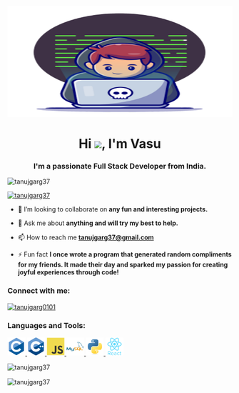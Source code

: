 <a href="#"><img width="100%" src="https://github.com/Vasu1712/Vasu1712/blob/22797c86c0213f0f425bf224f8ceea59d6c09a52/avatar.svg" height="250px"/></a>

<h1 align="center">Hi <img src="https://raw.githubusercontent.com/MartinHeinz/MartinHeinz/master/wave.gif" width="3px">, I'm Vasu</h1>
<h3 align="center">I'm a passionate Full Stack Developer from India.</h3>

<p align="left"> <img src="https://komarev.com/ghpvc/?username=tanujgarg37&label=Profile%20views&color=0e75b6&style=flat" alt="tanujgarg37" /> </p>

<p align="left"> <a href="https://github.com/ryo-ma/github-profile-trophy"><img src="https://github-profile-trophy.vercel.app/?username=tanujgarg37" alt="tanujgarg37" /></a> </p>

- 👯 I’m looking to collaborate on **any fun and interesting projects.**

- 💬 Ask me about **anything and will try my best to help.**

- 📫 How to reach me **tanujgarg37@gmail.com**

- ⚡ Fun fact **I once wrote a program that generated random compliments for my friends. It made their day and sparked my passion for creating joyful experiences through code!**

<h3 align="left">Connect with me:</h3>
<p align="left">
<a href="https://linkedin.com/in/tanujgarg0101" target="blank"><img align="center" src="https://raw.githubusercontent.com/rahuldkjain/github-profile-readme-generator/master/src/images/icons/Social/linked-in-alt.svg" alt="tanujgarg0101" height="30" width="40" /></a>
</p>

<h3 align="left">Languages and Tools:</h3>
<p align="left"> <a href="https://www.cprogramming.com/" target="_blank" rel="noreferrer"> <img src="https://raw.githubusercontent.com/devicons/devicon/master/icons/c/c-original.svg" alt="c" width="40" height="40"/> </a> <a href="https://www.w3schools.com/cpp/" target="_blank" rel="noreferrer"> <img src="https://raw.githubusercontent.com/devicons/devicon/master/icons/cplusplus/cplusplus-original.svg" alt="cplusplus" width="40" height="40"/> </a> <a href="https://developer.mozilla.org/en-US/docs/Web/JavaScript" target="_blank" rel="noreferrer"> <img src="https://raw.githubusercontent.com/devicons/devicon/master/icons/javascript/javascript-original.svg" alt="javascript" width="40" height="40"/> </a> <a href="https://www.mysql.com/" target="_blank" rel="noreferrer"> <img src="https://raw.githubusercontent.com/devicons/devicon/master/icons/mysql/mysql-original-wordmark.svg" alt="mysql" width="40" height="40"/> </a> <a href="https://www.python.org" target="_blank" rel="noreferrer"> <img src="https://raw.githubusercontent.com/devicons/devicon/master/icons/python/python-original.svg" alt="python" width="40" height="40"/> </a> <a href="https://reactjs.org/" target="_blank" rel="noreferrer"> <img src="https://raw.githubusercontent.com/devicons/devicon/master/icons/react/react-original-wordmark.svg" alt="react" width="40" height="40"/> </a> </p>

<p><img align="center" src="https://github-readme-stats.vercel.app/api/top-langs?username=tanujgarg37&show_icons=true&locale=en&layout=compact" alt="tanujgarg37" /></p>

<p><img align="center" src="https://github-readme-streak-stats.herokuapp.com/?user=tanujgarg37&" alt="tanujgarg37" /></p>
